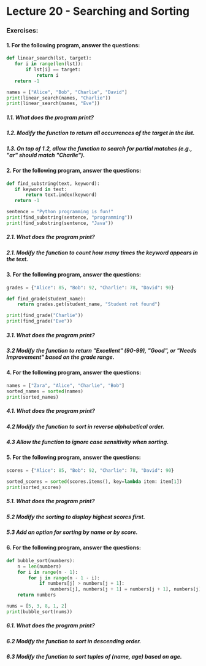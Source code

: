 # Lecture 20 - Searching and Sorting 

### Exercises: 
#### 1. For the following program, answer the questions:
   ```python
   def linear_search(lst, target):
      for i in range(len(lst)):
          if lst[i] == target:
              return i  
      return -1 

   names = ["Alice", "Bob", "Charlie", "David"]
   print(linear_search(names, "Charlie"))  
   print(linear_search(names, "Eve"))  
   
   ```
 ##### 1.1. What does the program print?
 ##### 1.2. Modify the function to return all occurrences of the target in the list.
 ##### 1.3. On top of 1.2, allow the function to search for partial matches (e.g., "ar" should match "Charlie").

#### 2. For the following program, answer the questions:
   ```python
   def find_substring(text, keyword):
      if keyword in text:
          return text.index(keyword)
      return -1

   sentence = "Python programming is fun!"
   print(find_substring(sentence, "programming"))  
   print(find_substring(sentence, "Java"))  

   ```
 ##### 2.1. What does the program print?
 ##### 2.1. Modify the function to count how many times the keyword appears in the text.

#### 3. For the following program, answer the questions:
   ```python
   grades = {"Alice": 85, "Bob": 92, "Charlie": 78, "David": 90}

   def find_grade(student_name):
       return grades.get(student_name, "Student not found")

   print(find_grade("Charlie")) 
   print(find_grade("Eve")) 

   ```
 ##### 3.1. What does the program print?
 ##### 3.2  Modify the function to return "Excellent" (90-99), "Good", or "Needs Improvement" based on the grade range.


#### 4. For the following program, answer the questions:
   ```python
   names = ["Zara", "Alice", "Charlie", "Bob"]
   sorted_names = sorted(names) 
   print(sorted_names) 

   ```
 ##### 4.1. What does the program print?
 ##### 4.2  Modify the function to sort in reverse alphabetical order.
 ##### 4.3  Allow the function to ignore case sensitivity when sorting.
 
 #### 5. For the following program, answer the questions:
   ```python
   scores = {"Alice": 85, "Bob": 92, "Charlie": 78, "David": 90}

   sorted_scores = sorted(scores.items(), key=lambda item: item[1]) 
   print(sorted_scores)  

   ```
 ##### 5.1. What does the program print?
 ##### 5.2  Modify the sorting to display highest scores first.
 ##### 5.3  Add an option for sorting by name or by score.

 #### 6. For the following program, answer the questions:
   ```python
   def bubble_sort(numbers):
       n = len(numbers)
       for i in range(n - 1):
           for j in range(n - 1 - i):
               if numbers[j] > numbers[j + 1]:
                   numbers[j], numbers[j + 1] = numbers[j + 1], numbers[j]  
       return numbers

   nums = [5, 3, 8, 1, 2]
   print(bubble_sort(nums))

   ```
 ##### 6.1. What does the program print?
 ##### 6.2  Modify the function to sort in descending order.
 ##### 6.3  Modify the function to sort tuples of (name, age) based on age.
